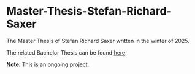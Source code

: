 # Master-Thesis-Stefan-Richard-Saxer
The Master Thesis of Stefan Richard Saxer written in the winter of 2025.

The related Bachelor Thesis can be found [here](https://github.com/stsaxe/Bachelor-Thesis-Stefan-Richard-Saxer/blob/master/.gitignore).

**Note**: This is an ongoing project.

